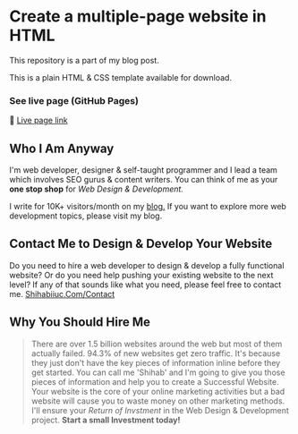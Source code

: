 # Create a multiple-page website in HTML
This repository is a part of my blog post.

This is a plain HTML & CSS template available for download.


### See live page (GitHub Pages)
:rocket: [Live page link](https://shihabiiuc.github.io/testimonialpage/)

## Who I Am Anyway
I'm web developer, designer & self-taught programmer and I lead a team which involves SEO gurus & content writers. You can think of me as your **one stop shop** for _Web Design & Development._

I write for 10K+ visitors/month on my [blog.](https://shihabiiuc.com/blog/)
If you want to explore more web development topics, please visit my blog.

## Contact Me to Design & Develop Your Website
Do you need to hire a web developer to design & develop a fully functional website? Or do you need help pushing your existing website to the next level? If any of that sounds like what you need, please feel free to contact me.
[Shihabiiuc.Com/Contact](https://shihabiiuc.com/contact/)

## Why You Should Hire Me
> There are over 1.5 billion websites around the web but most of them actually failed. 94.3% of new websites get zero traffic. It's because they just don't have the key pieces of information inline before they get started. You can call me 'Shihab' and I'm going to give you those pieces of information and help you to create a Successful Website. Your website is the core of your online marketing activities but a bad website will cause you to waste money on other marketing methods. I'll ensure your _Return of Invstment_ in the Web Design & Development project. **Start a small Investment today!**